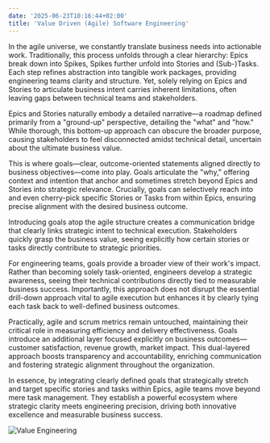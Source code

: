 ```yaml
---
date: '2025-06-23T10:16:44+02:00'
title: 'Value Driven (Agile) Software Engineering'
---
```

In the agile universe, we constantly translate business needs into actionable work. Traditionally, this process unfolds through a clear hierarchy: Epics break down into Spikes, Spikes further unfold into Stories and (Sub-)Tasks. Each step refines abstraction into tangible work packages, providing engineering teams clarity and structure. Yet, solely relying on Epics and Stories to articulate business intent carries inherent limitations, often leaving gaps between technical teams and stakeholders.

Epics and Stories naturally embody a detailed narrative—a roadmap defined primarily from a "ground-up" perspective, detailing the "what" and "how." While thorough, this bottom-up approach can obscure the broader purpose, causing stakeholders to feel disconnected amidst technical detail, uncertain about the ultimate business value.

This is where goals—clear, outcome-oriented statements aligned directly to business objectives—come into play. Goals articulate the "why," offering context and intention that anchor and sometimes stretch beyond Epics and Stories into strategic relevance. Crucially, goals can selectively reach into and even cherry-pick specific Stories or Tasks from within Epics, ensuring precise alignment with the desired business outcome.

Introducing goals atop the agile structure creates a communication bridge that clearly links strategic intent to technical execution. Stakeholders quickly grasp the business value, seeing explicitly how certain stories or tasks directly contribute to strategic priorities.

For engineering teams, goals provide a broader view of their work's impact. Rather than becoming solely task-oriented, engineers develop a strategic awareness, seeing their technical contributions directly tied to measurable business success. Importantly, this approach does not disrupt the essential drill-down approach vital to agile execution but enhances it by clearly tying each task back to well-defined business outcomes.

Practically, agile and scrum metrics remain untouched, maintaining their critical role in measuring efficiency and delivery effectiveness. Goals introduce an additional layer focused explicitly on business outcomes—customer satisfaction, revenue growth, market impact. This dual-layered approach boosts transparency and accountability, enriching communication and fostering strategic alignment throughout the organization.

In essence, by integrating clearly defined goals that strategically stretch and target specific stories and tasks within Epics, agile teams move beyond mere task management. They establish a powerful ecosystem where strategic clarity meets engineering precision, driving both innovative excellence and measurable business success.

![Value Engineering](/images/value-engineering.png)
